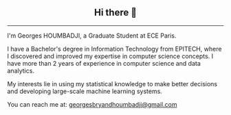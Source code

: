 <h2 align="center">Hi there 👋</h2>

---
I'm Georges HOUMBADJI, a Graduate Student at ECE Paris.

I have a Bachelor's degree in Information Technology from EPITECH, where I discovered and improved my expertise in computer science concepts. I have more than 2 years of experience in computer science and data analytics.

My interests lie in using my statistical knowledge to make better decisions and developing large-scale machine learning systems. 

You can reach me at: georgesbryandhoumbadji@gmail.com
